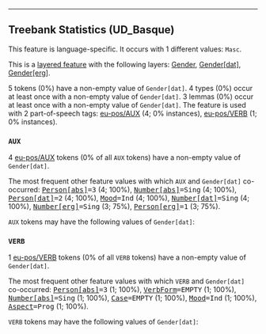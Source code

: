 

--------------------------------------------------------------------------------

## Treebank Statistics (UD_Basque)

This feature is language-specific.
It occurs with 1 different values: `Masc`.

This is a <a href="../../u/overview/feat-layers.html">layered feature</a> with the following layers: [Gender](), [Gender[dat]](), [Gender[erg]]().

5 tokens (0%) have a non-empty value of `Gender[dat]`.
4 types (0%) occur at least once with a non-empty value of `Gender[dat]`.
3 lemmas (0%) occur at least once with a non-empty value of `Gender[dat]`.
The feature is used with 2 part-of-speech tags: [eu-pos/AUX]() (4; 0% instances), [eu-pos/VERB]() (1; 0% instances).

### `AUX`

4 [eu-pos/AUX]() tokens (0% of all `AUX` tokens) have a non-empty value of `Gender[dat]`.

The most frequent other feature values with which `AUX` and `Gender[dat]` co-occurred: <tt><a href="Person[abs].html">Person[abs]</a>=3</tt> (4; 100%), <tt><a href="Number[abs].html">Number[abs]</a>=Sing</tt> (4; 100%), <tt><a href="Person[dat].html">Person[dat]</a>=2</tt> (4; 100%), <tt><a href="Mood.html">Mood</a>=Ind</tt> (4; 100%), <tt><a href="Number[dat].html">Number[dat]</a>=Sing</tt> (4; 100%), <tt><a href="Number[erg].html">Number[erg]</a>=Sing</tt> (3; 75%), <tt><a href="Person[erg].html">Person[erg]</a>=1</tt> (3; 75%).

`AUX` tokens may have the following values of `Gender[dat]`:


### `VERB`

1 [eu-pos/VERB]() tokens (0% of all `VERB` tokens) have a non-empty value of `Gender[dat]`.

The most frequent other feature values with which `VERB` and `Gender[dat]` co-occurred: <tt><a href="Person[abs].html">Person[abs]</a>=3</tt> (1; 100%), <tt><a href="VerbForm.html">VerbForm</a>=EMPTY</tt> (1; 100%), <tt><a href="Number[abs].html">Number[abs]</a>=Sing</tt> (1; 100%), <tt><a href="Case.html">Case</a>=EMPTY</tt> (1; 100%), <tt><a href="Mood.html">Mood</a>=Ind</tt> (1; 100%), <tt><a href="Aspect.html">Aspect</a>=Prog</tt> (1; 100%).

`VERB` tokens may have the following values of `Gender[dat]`:


